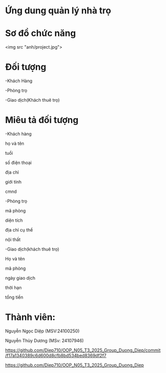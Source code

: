 # Ứng dung quản lý nhà trọ

# Sơ đồ chức năng

<img src "anh/project.jpg">


# Đối tượng

-Khách Hàng

-Phòng trọ

-Giao dịch(Khách thuê trọ)

# Miêu tả đối tượng
-Khách hàng

họ và tên

tuổi

số điện thoại

địa chỉ 

giới tính

cmnd

-Phòng trọ

mã phòng

diện tích

địa chỉ cụ thể

nội thất

-Giao dịch(khách thuê trọ)

Họ và tên

mã phòng

ngày giao dịch

thời hạn

tổng tiền

# Thành viên:

Nguyễn Ngọc Diệp (MSV:24100250)

Nguyễn Thùy Dương (MSv: 24107946)

https://github.com/Diep710/OOP_N05_T3_2025_Group_Duong_Diep/commit/f17a1340389c6d600d8cfb8bd534bed8369df2f7

https://github.com/Diep710/OOP_N05_T3_2025_Group_Duong_Diep
